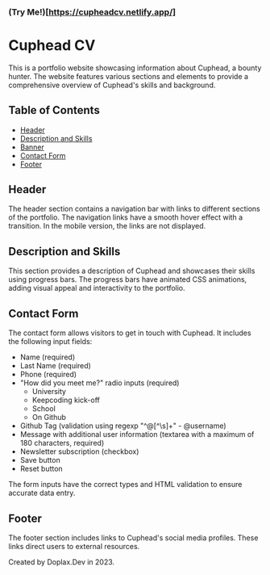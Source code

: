 ### (Try Me!)[https://cupheadcv.netlify.app/]
# Cuphead CV

This is a portfolio website showcasing information about Cuphead, a bounty hunter. The website features various sections and elements to provide a comprehensive overview of Cuphead's skills and background.

## Table of Contents

- [Header](#header)
- [Description and Skills](#description-and-skills)
- [Banner](#banner)
- [Contact Form](#contact-form)
- [Footer](#footer)

## Header

The header section contains a navigation bar with links to different sections of the portfolio. The navigation links have a smooth hover effect with a transition. In the mobile version, the links are not displayed.

## Description and Skills

This section provides a description of Cuphead and showcases their skills using progress bars. The progress bars have animated CSS animations, adding visual appeal and interactivity to the portfolio.

## Contact Form

The contact form allows visitors to get in touch with Cuphead. It includes the following input fields:

- Name (required)
- Last Name (required)
- Phone (required)
- "How did you meet me?" radio inputs (required)
  - University
  - Keepcoding kick-off
  - School
  - On Github
- Github Tag (validation using regexp "^@[^\s]+" - @username)
- Message with additional user information (textarea with a maximum of 180 characters, required)
- Newsletter subscription (checkbox)
- Save button
- Reset button

The form inputs have the correct types and HTML validation to ensure accurate data entry.

## Footer

The footer section includes links to Cuphead's social media profiles. These links direct users to external resources.


Created by Doplax.Dev in 2023.
